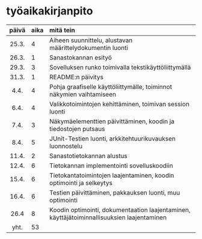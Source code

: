 # työaikakirjanpito

| päivä | aika | mitä tein |
| :----:|:-----| :-----|
| 25.3. | 4    | Aiheen suunnittelu, alustavan määrittelydokumentin luonti |
| 26.3. | 1    | Sanastokannan esityö |
| 29.3. | 3    | Sovelluksen runko toimivalla tekstikäyttöliittymällä |
| 31.3. | 1    | README:n päivitys |
| 4.4.  | 4    | Pohja graafiselle käyttöliittymälle, toiminnot näkymien vaihtamiseen |
| 6.4.  | 4    | Valikkotoimintojen kehittäminen, toimivan session luonti |
| 7.4.  | 3    | Näkymäelementtien päivittäminen, koodin ja tiedostojen putsaus |
| 8.4.  | 5    | JUnit-Testien luonti, arkkitehtuurikuvauksen luonnostelu |
| 11.4. | 2    | Sanastotietokannan alustus |
| 12.4. | 6    | Tietokannan implementointi sovelluskoodiin |
| 15.4. | 6    | Tietokantatoimintojen laajentaminen, koodin optimointi ja selkeytys |
| 16.4. | 6    | Testien päivittäminen, pakkauksen luonti, muu optimointi |
| 26.4  | 8    | Koodin optimointi, dokumentaation laajentaminen, käyttäjätoiminnallisuuksien laajentaminen |
| yht.  | 53   | | 

